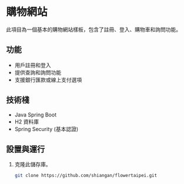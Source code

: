 # 購物網站

此項目為一個基本的購物網站樣板，包含了註冊、登入、購物車和詢問功能。

## 功能
- 用戶註冊和登入
- 提供查詢和詢問功能
- 支援銀行匯款或線上支付選項

## 技術棧
- Java Spring Boot
- H2 資料庫
- Spring Security (基本認證)

## 設置與運行
1. 克隆此儲存庫。
   ```bash
   git clone https://github.com/shiangan/flowertaipei.git

